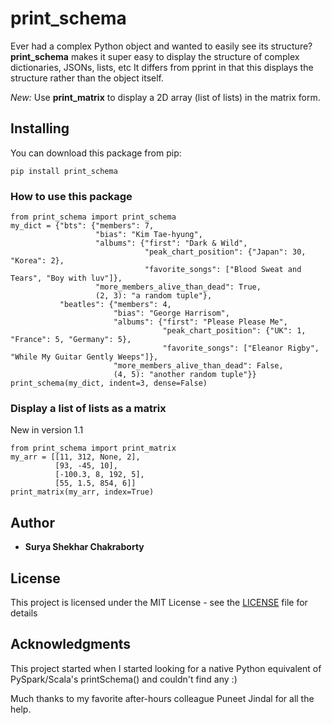 # print_schema

Ever had a complex Python object and wanted to easily see its structure?
**print_schema** makes it super easy to display the structure of complex dictionaries, JSONs, lists, etc
It differs from pprint in that this displays the structure rather than the object itself.

*New:* Use **print_matrix** to display a 2D array (list of lists) in the matrix form.

## Installing

You can download this package from pip:
```
pip install print_schema
```

### How to use this package

```
from print_schema import print_schema
my_dict = {"bts": {"members": 7,
                   "bias": "Kim Tae-hyung",
                   "albums": {"first": "Dark & Wild",
                              "peak_chart_position": {"Japan": 30, "Korea": 2},
                              "favorite_songs": ["Blood Sweat and Tears", "Boy with luv"]},
                   "more_members_alive_than_dead": True,
                   (2, 3): "a random tuple"},
           "beatles": {"members": 4,
                       "bias": "George Harrisom",
                       "albums": {"first": "Please Please Me",
                                  "peak_chart_position": {"UK": 1, "France": 5, "Germany": 5},
                                  "favorite_songs": ["Eleanor Rigby", "While My Guitar Gently Weeps"]},
                       "more_members_alive_than_dead": False,
                       (4, 5): "another random tuple"}}
print_schema(my_dict, indent=3, dense=False)
```

### Display a list of lists as a matrix
New in version 1.1
```
from print_schema import print_matrix
my_arr = [[11, 312, None, 2],
          [93, -45, 10],
          [-100.3, 8, 192, 5],
          [55, 1.5, 854, 6]]
print_matrix(my_arr, index=True)
```

## Author

* **Surya Shekhar Chakraborty**

## License

This project is licensed under the MIT License - see the [LICENSE](https://github.com/suryashekharc/print_schema/blob/master/LICENSE) file for details

## Acknowledgments

This project started when I started looking for a native Python equivalent of PySpark/Scala's printSchema() and couldn't find any :)

Much thanks to my favorite after-hours colleague Puneet Jindal for all the help.
